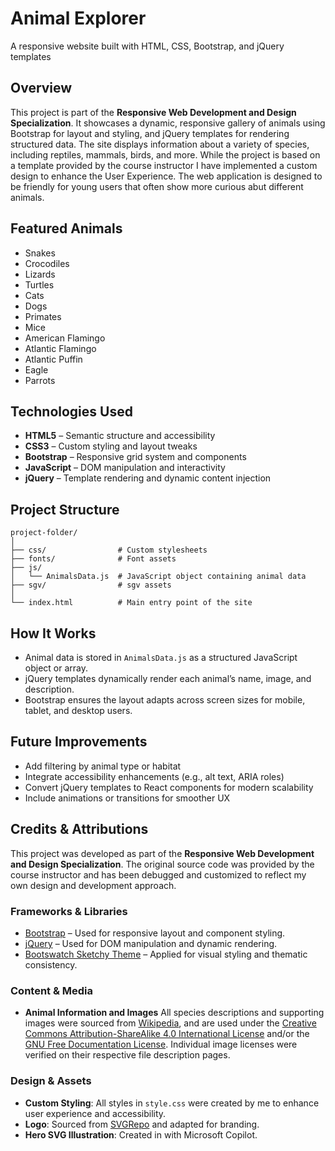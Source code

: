 #  Animal Explorer  
A responsive website built with HTML, CSS, Bootstrap, and jQuery templates

##  Overview  
This project is part of the **Responsive Web Development and Design Specialization**. 
It showcases a dynamic, responsive gallery of animals using Bootstrap for layout and styling, 
and jQuery templates for rendering structured data. The site displays information about a 
variety of species, including reptiles, mammals, birds, and more. While the project is based on a 
template provided by the course instructor I have implemented a custom design to enhance 
the User Experience. The web application is designed to be friendly for young users that often 
show more curious abut different animals.

##  Featured Animals  
- Snakes  
- Crocodiles  
- Lizards  
- Turtles  
- Cats  
- Dogs  
- Primates  
- Mice  
- American Flamingo  
- Atlantic Flamingo  
- Atlantic Puffin  
- Eagle  
- Parrots  

##  Technologies Used  
- **HTML5** – Semantic structure and accessibility  
- **CSS3** – Custom styling and layout tweaks  
- **Bootstrap** – Responsive grid system and components  
- **JavaScript** – DOM manipulation and interactivity  
- **jQuery** – Template rendering and dynamic content injection  

##  Project Structure  
```
project-folder/
│
├── css/                # Custom stylesheets
├── fonts/              # Font assets
├── js/
│   └── AnimalsData.js  # JavaScript object containing animal data
├── sgv/                # sgv assets 
│
└── index.html          # Main entry point of the site
```

##  How It Works  
- Animal data is stored in `AnimalsData.js` as a structured JavaScript object or array.
- jQuery templates dynamically render each animal’s name, image, and description.
- Bootstrap ensures the layout adapts across screen sizes for mobile, tablet, and desktop users. 

##  Future Improvements  
- Add filtering by animal type or habitat  
- Integrate accessibility enhancements (e.g., alt text, ARIA roles)  
- Convert jQuery templates to React components for modern scalability  
- Include animations or transitions for smoother UX  

## Credits & Attributions

This project was developed as part of the **Responsive Web Development and Design Specialization**. 
The original source code was provided by the course instructor and has been debugged and customized 
to reflect my own design and development approach.

### Frameworks & Libraries
- [Bootstrap](https://getbootstrap.com/) – Used for responsive layout and component styling.
- [jQuery](https://jquery.com/) – Used for DOM manipulation and dynamic rendering.
- [Bootswatch Sketchy Theme](https://bootswatch.com/sketchy/) – Applied for visual styling and thematic consistency.

### Content & Media
- **Animal Information and Images** 
All species descriptions and supporting images were sourced from [Wikipedia](https://www.wikipedia.org), and are used under the 
[Creative Commons Attribution-ShareAlike 4.0 International License](https://en.wikipedia.org/wiki/Wikipedia:Reusing_Wikipedia_content) 
and/or the [GNU Free Documentation License](https://en.wikipedia.org/wiki/Wikipedia:Copyrights). Individual image licenses were verified 
on their respective file description pages.

### Design & Assets
- **Custom Styling**: All styles in `style.css` were created by me to enhance user experience and accessibility.
- **Logo**: Sourced from [SVGRepo](https://www.svgrepo.com) and adapted for branding.
- **Hero SVG Illustration**: Created in with Microsoft Copilot.
